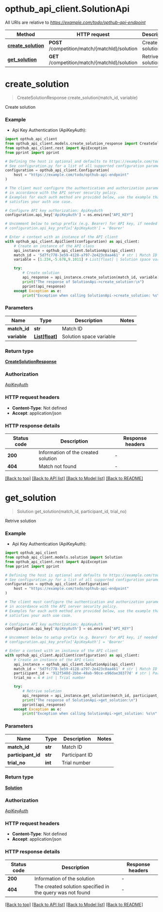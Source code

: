# opthub_api_client.SolutionApi

All URIs are relative to *https://example.com/todo/opthub-api-endpoint*

Method | HTTP request | Description
------------- | ------------- | -------------
[**create_solution**](SolutionApi.md#create_solution) | **POST** /competition/match/{matchId}/solution | Create solution
[**get_solution**](SolutionApi.md#get_solution) | **GET** /competition/match/{matchId}/solution | Retrive solution


# **create_solution**
> CreateSolutionResponse create_solution(match_id, variable)

Create solution

### Example

* Api Key Authentication (ApiKeyAuth):

```python
import opthub_api_client
from opthub_api_client.models.create_solution_response import CreateSolutionResponse
from opthub_api_client.rest import ApiException
from pprint import pprint

# Defining the host is optional and defaults to https://example.com/todo/opthub-api-endpoint
# See configuration.py for a list of all supported configuration parameters.
configuration = opthub_api_client.Configuration(
    host = "https://example.com/todo/opthub-api-endpoint"
)

# The client must configure the authentication and authorization parameters
# in accordance with the API server security policy.
# Examples for each auth method are provided below, use the example that
# satisfies your auth use case.

# Configure API key authorization: ApiKeyAuth
configuration.api_key['ApiKeyAuth'] = os.environ["API_KEY"]

# Uncomment below to setup prefix (e.g. Bearer) for API key, if needed
# configuration.api_key_prefix['ApiKeyAuth'] = 'Bearer'

# Enter a context with an instance of the API client
with opthub_api_client.ApiClient(configuration) as api_client:
    # Create an instance of the API class
    api_instance = opthub_api_client.SolutionApi(api_client)
    match_id = '5d7fc778-3e59-4128-a797-2e423c0aa461' # str | Match ID
    variable = [1.234,-5.678,9.1011] # List[float] | Solution space variable

    try:
        # Create solution
        api_response = api_instance.create_solution(match_id, variable)
        print("The response of SolutionApi->create_solution:\n")
        pprint(api_response)
    except Exception as e:
        print("Exception when calling SolutionApi->create_solution: %s\n" % e)
```



### Parameters


Name | Type | Description  | Notes
------------- | ------------- | ------------- | -------------
 **match_id** | **str**| Match ID | 
 **variable** | [**List[float]**](float.md)| Solution space variable | 

### Return type

[**CreateSolutionResponse**](CreateSolutionResponse.md)

### Authorization

[ApiKeyAuth](../README.md#ApiKeyAuth)

### HTTP request headers

 - **Content-Type**: Not defined
 - **Accept**: application/json

### HTTP response details

| Status code | Description | Response headers |
|-------------|-------------|------------------|
**200** | Information of the created solution |  -  |
**404** | Match not found |  -  |

[[Back to top]](#) [[Back to API list]](../README.md#documentation-for-api-endpoints) [[Back to Model list]](../README.md#documentation-for-models) [[Back to README]](../README.md)

# **get_solution**
> Solution get_solution(match_id, participant_id, trial_no)

Retrive solution

### Example

* Api Key Authentication (ApiKeyAuth):

```python
import opthub_api_client
from opthub_api_client.models.solution import Solution
from opthub_api_client.rest import ApiException
from pprint import pprint

# Defining the host is optional and defaults to https://example.com/todo/opthub-api-endpoint
# See configuration.py for a list of all supported configuration parameters.
configuration = opthub_api_client.Configuration(
    host = "https://example.com/todo/opthub-api-endpoint"
)

# The client must configure the authentication and authorization parameters
# in accordance with the API server security policy.
# Examples for each auth method are provided below, use the example that
# satisfies your auth use case.

# Configure API key authorization: ApiKeyAuth
configuration.api_key['ApiKeyAuth'] = os.environ["API_KEY"]

# Uncomment below to setup prefix (e.g. Bearer) for API key, if needed
# configuration.api_key_prefix['ApiKeyAuth'] = 'Bearer'

# Enter a context with an instance of the API client
with opthub_api_client.ApiClient(configuration) as api_client:
    # Create an instance of the API class
    api_instance = opthub_api_client.SolutionApi(api_client)
    match_id = '5d7fc778-3e59-4128-a797-2e423c0aa461' # str | Match ID
    participant_id = '912f548d-2bbe-48ab-90ce-e96dae38377d' # str | Participant ID
    trial_no = 4 # int | Trial number

    try:
        # Retrive solution
        api_response = api_instance.get_solution(match_id, participant_id, trial_no)
        print("The response of SolutionApi->get_solution:\n")
        pprint(api_response)
    except Exception as e:
        print("Exception when calling SolutionApi->get_solution: %s\n" % e)
```



### Parameters


Name | Type | Description  | Notes
------------- | ------------- | ------------- | -------------
 **match_id** | **str**| Match ID | 
 **participant_id** | **str**| Participant ID | 
 **trial_no** | **int**| Trial number | 

### Return type

[**Solution**](Solution.md)

### Authorization

[ApiKeyAuth](../README.md#ApiKeyAuth)

### HTTP request headers

 - **Content-Type**: Not defined
 - **Accept**: application/json

### HTTP response details

| Status code | Description | Response headers |
|-------------|-------------|------------------|
**200** | Information of the solution |  -  |
**404** | The created solution specified in the query was not found |  -  |

[[Back to top]](#) [[Back to API list]](../README.md#documentation-for-api-endpoints) [[Back to Model list]](../README.md#documentation-for-models) [[Back to README]](../README.md)

